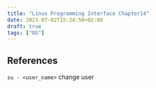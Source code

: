 ```yaml
---
title: "Linux Programming Interface Chapter14"
date: 2023-07-02T15:24:50+02:00
draft: true
tags: ["OS"]
---
```


## References

`su - <user_name>`              change user
